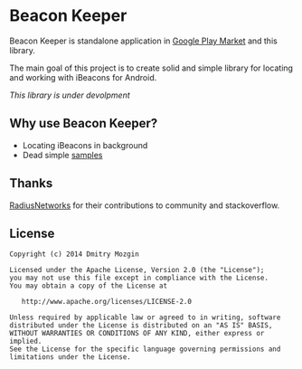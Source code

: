 Beacon Keeper
=============

Beacon Keeper is standalone application in [Google Play Market](https://play.google.com/store/apps/details?id=com.m039.beacon.keeper.app) and this library.

The main goal of this project is to create solid and simple library for locating and working with iBeacons for Android.

*This library is under devolpment*

Why use Beacon Keeper?
----------------------

 * Locating iBeacons in background
 * Dead simple [samples]()

Thanks
------

[RadiusNetworks](https://github.com/RadiusNetworks) for their contributions to community and stackoverflow.

License
-------

    Copyright (c) 2014 Dmitry Mozgin

    Licensed under the Apache License, Version 2.0 (the "License");
    you may not use this file except in compliance with the License.
    You may obtain a copy of the License at

       http://www.apache.org/licenses/LICENSE-2.0

    Unless required by applicable law or agreed to in writing, software
    distributed under the License is distributed on an "AS IS" BASIS,
    WITHOUT WARRANTIES OR CONDITIONS OF ANY KIND, either express or implied.
    See the License for the specific language governing permissions and
    limitations under the License.
